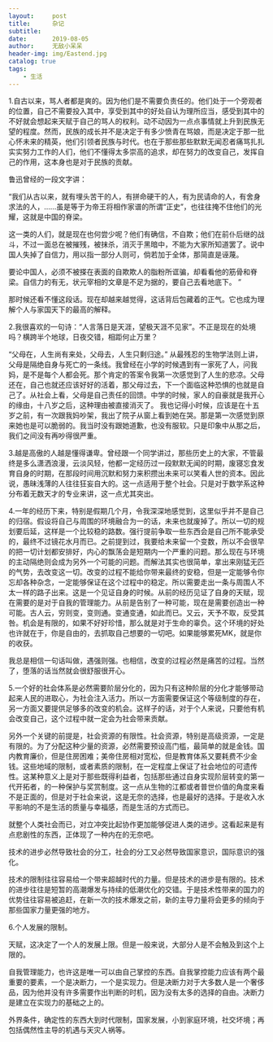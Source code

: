 ```yaml
---
layout:     post
title:      杂记
subtitle:   
date:       2019-08-05
author:     无敌小呆呆
header-img: img/Eastend.jpg
catalog: true
tags:
    - 生活
---
```




1.自古以来，骂人者都是爽的。因为他们是不需要负责任的。他们处于一个旁观者的位置，自己不需要投入其中，享受到其中的好处自认为理所应当，感受到其中的不好就会想起来天赋于自己的骂人的权利。动不动因为一点点事情就上升到民族无望的程度。然而，民族的成长并不是决定于有多少愤青在骂娘，而是决定于那一批心怀未来的精英，他们引领者民族与时代。也在于那些那些默默无闻忍者痛骂扎扎实实努力工作的人们，他们不懂得太多崇高的追求，却在努力的改变自己，发挥自己的作用，这本身也是对于民族的贡献。

鲁迅曾经的一段文字讲：

“我们从古以来，就有埋头苦干的人，有拼命硬干的人，有为民请命的人，有舍身求法的人，……虽是等于为帝王将相作家谱的所谓“正史”，也往往掩不住他们的光耀，这就是中国的脊梁。

这一类的人们，就是现在也何尝少呢？他们有确信，不自欺；他们在前仆后继的战斗，不过一面总在被摧残，被抹杀，消灭于黑暗中，不能为大家所知道罢了。说中国人失掉了自信力，用以指一部分人则可，倘若加于全体，那简直是诬蔑。

要论中国人，必须不被搽在表面的自欺欺人的脂粉所诓骗，却看看他的筋骨和脊梁。自信力的有无，状元宰相的文章是不足为据的，要自己去看地底下。
”

那时候还看不懂这段话。现在却越来越觉得，这话背后包藏着的正气。它也成为理解个人与家国天下的最高的解释。

2.我很喜欢的一句诗：“人言落日是天涯，望极天涯不见家”。不正是现在的处境吗？横跨半个地球，日夜交错，相距何止万里？

“父母在，人生尚有来处，父母去，人生只剩归途。” 从最残忍的生物学法则上讲，父母是隔绝自身与死亡的一条线。我曾经在小学的时候遇到有一家死了人，问我妈，是不是每个人都会死。那个肯定的答案令我第一次感觉到了人生的悲凉。父母还在，自己也就还应该好好的活着，那父母过去，下一个面临这种恐惧的也就是自己了。从社会上看，父母是自己责任的回馈。中学的时候，家人的自豪就是我开心的缘由，十八岁之后，这种理由被直接消灭了。 我也记得小时候，应该是在十五岁之前，有一次跟我妈吵架，我出了院子从窗上看到她在哭。那是第一次感觉到原来她也是可以脆弱的。我当时没有跟她道歉，也没有服软。只是印象中从那之后，我们之间没有再吵得很严重。


3.越是高傲的人越是懂得谦卑。曾经跟一个同学讲过，那些历史上的大家，不管最终是多么潇洒浪漫，云淡风轻，他都一定经历过一段默默无闻的时期，废寝忘食发育自身的时期，在那段时间用沉默和努力来积攒出未来可以笑看人世的资本。因此说，愚昧浅薄的人往往狂妄自大的。这一点适用于整个社会。只是对于数学系这种分布着无数天才的专业来讲，这一点尤其突出。

4.一年的经历下来，特别是假期几个月，令我深深地感觉到，这里似乎并不是自己的归宿。假设将自己与周围的环境融合为一的话，未来也就废掉了。所以一切的规划要后延，这样是一个比较稳的路数。强行提前争取一些东西会是自己所不能承受的，最终不过镜花水月而已。之前提到过，我要给未来留一个变数，所以不会很早的把一切计划都安排好，内心的飘荡会是短期内一个严重的问题。那么现在与环境的主动隔绝则会成为另外一个可能的问题。而解法其实也很简单，拿出来刚猛无匹的气势，去改变这一切。改变的过程不能给你带来最终的安稳，但是一定能够令你忘却各种杂念，一定能够保证在这个过程中的稳定。所以需要走出一条与周围人不太一样的路子出来。这是一个见证自身的时候。从前的经历见证了自身的天赋，现在需要的是对于自我的管理能力。从前是告别了一种可能，现在是需要创造出一种可能。古人云，穷则变，变则通。变通变通，如此而已。又云，天予不取，反受其咎。机会是有限的，如果不好好珍惜，那么就是对于生命的辜负。这个环境的好处也许就在于，你是自由的，去抓取自己想要的一切吧。如果能够累死MK，就是你的收获。

我总是相信一句话叫做，遇强则强。也相信，改变的过程必然是痛苦的过程。当然了，堕落的话当然就会很舒服很开心。 

5.一个好的社会体系是必然需要阶层分化的，因为只有这种阶层的分化才能够带动起来人民的进取心，为社会注入活力。所以一方面需要保证这个等级制度的存在，另一方面又要提供足够多的改变的机会。这样子的话，对于个人来说，只要他有机会改变自己，这个过程中就一定会为社会带来贡献。

另外一个关键的前提是，社会资源的有限性。社会资源，特别是高级资源，一定是有限的。为了分配这种少量的资源，必然需要预设高门槛，最简单的就是金钱。国内教育廉价，但是住房困难；美帝住房相对宽松，但是教育体系又要耗费不少金钱。这些地域的限制，或者素质的限制，在一定程度上保证了社会地位的可遗传性。这某种意义上是对于那些既得利益者，包括那些通过自身实现阶层转变的第一代开拓者，的一种保护与奖赏制度。这一点从生物的江都或者普世价值的角度来看不是正面的，但是对于社会来说，这是无奈的选择，也是最好的选择。于是收入水平影响的不是生活的质量与幸福感，而是生活的方式而已。



就整个人类社会而已，对立冲突比起协作更加能够促进人类的进步。这看起来是有点悲剧性的东西，正体现了一种内在的无奈吧。

技术的进步必然导致社会的分工，社会的分工又必然导致国家意识，国际意识的强化。

技术的限制往往容易给一个带来超越时代的力量。但是技术的进步是有限的。技术的进步往往是短暂的高潮爆发与持续的低潮优化的交错。于是技术性带来的国力的优势往往容易被追赶，在新一次的技术爆发之前，新的主导力量将会更多的倾向于那些国家力量更强的地方。

6.个人发展的限制。

天赋，这决定了一个人的发展上限。但是一般来说，大部分人是不会触及到这个上限的。

自我管理能力，也许这是唯一可以由自己掌控的东西。自我掌控能力应该有两个最重要的要素，一个是决断力，一个是实现力。但是决断力对于大多数人是一个奢侈品，因为他并没有许多需要作出判断的时机，因为没有太多的选择的自由。决断力是建立在实现力的基础之上的。

外界条件，确定性的东西大到时代限制，国家发展，小到家庭环境，社交坏境；再包括偶然性主导的机遇与天灾人祸等。
